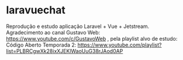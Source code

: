 # laravuechat
Reprodução e estudo aplicação Laravel + Vue + Jetstream. <br/>
Agradecimento ao canal Gustavo Web: https://www.youtube.com/c/GustavoWeb , 
pela playlist alvo de estudo: Código Aberto Temporada 2: https://www.youtube.com/playlist?list=PLBRCgwXk28ixXJEKlWaoUuG38rJAod0AP
